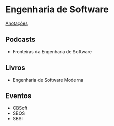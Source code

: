 # Engenharia de Software

[Anotações](xournal_notes/)


## Podcasts
- Fronteiras da Engenharia de Software

## Livros

- Engenharia de Software Moderna


## Eventos

- CBSoft
- SBQS
- SBSI